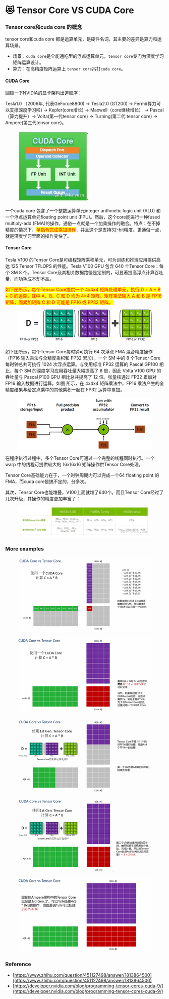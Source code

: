 # 😻 Tensor Core VS CUDA Core

### Tensor core和cuda core 的概念

tensor core和cuda core 都是运算单元，是硬件名词，其主要的差异是算力和运算场景。

* 场景：`cuda core`是全能通吃型的浮点运算单元，`tensor core`专门为深度学习矩阵运算设计。
* 算力：在高精度矩阵运算上 `tensor core`吊打`cuda core`。

#### CUDA Core

回顾一下NVIDIA的显卡架构出道顺序：

Tesla1.0 （2006年, 代表GeForce8800) -> Tesla2.0 (GT200) -> Fermi(算力可以支撑深度学习啦) -> Kepler(core增长) -> Maxwell（core继续增长） -> Pascal（算力提升）-> Volta(第一代tensor core) -> Turning(第二代 tensor core) -> Ampere(第三代tensor core)。

<figure><img src="../../.gitbook/assets/图片 (5) (1) (1) (1) (1) (1) (1) (1) (1) (1) (1) (1) (1).png" alt=""><figcaption></figcaption></figure>

一个cuda core 包含了一个整数运算单元integer arithmetic logic unit (ALU) 和一个浮点运算单元floating point unit (FPU)。然后，这个core能进行一种fused multiply-add (FMA)的操作，通俗一点就是一个加乘操作的融合。特点：在不掉精度的情况下，<mark style="color:red;">单指令完成乘加操作</mark>，并且这个是支持32-bit精度。更通俗一点，就是深度学习里面的操作变快了。

#### **Tensor Core**

Tesla V100 的Tensor Core是可编程矩阵乘积单元，可为训练和推理应用提供高达 125 Tensor TFLOPS 的性能。Tesla V100 GPU 包含 640 个Tensor Core：每个 SM 8 个。Tensor Core及其相关数据路径是定制的，可显著提高浮点计算吞吐量，而功耗成本却不高。

<mark style="color:red;">如下图所示，每个Tensor Core提供一个 4x4x4 矩阵处理单元，执行 D = A \* B + C 的运算，其中 A、B、C 和 D 均为 4×4 矩阵。矩阵乘法输入 A 和 B 是 FP16 矩阵，而累加矩阵 C 和 D 可能是 FP16 或 FP32 矩阵。</mark>



<figure><img src="../../.gitbook/assets/图片 (2) (1) (1) (1) (1) (1) (1) (1) (1) (1) (1) (1) (1) (1) (1) (1) (1) (1) (1).png" alt=""><figcaption></figcaption></figure>

如下图所示，每个Tensor Core每时钟可执行 64 次浮点 FMA 混合精度操作（FP16 输入乘法与全精度乘积和 FP32 累加），一个 SM 中的 8 个Tensor Core每时钟总共可执行 1024 次浮点运算。与使用标准 FP32 运算的 Pascal GP100 相比，每个 SM 的深度学习应用吞吐量大幅提高了 8 倍，因此 Volta V100 GPU 的吞吐量与 Pascal P100 GPU 相比总共提高了 12 倍。张量核通过 FP32 累加对 FP16 输入数据进行运算。如图 所示，在 4x4x4 矩阵乘法中，FP16 乘法产生的全精度结果与给定点乘中的其他乘积一起在 FP32 运算中累加。

<figure><img src="../../.gitbook/assets/图片 (3) (1) (1) (1) (1) (1) (1) (1) (1) (1) (1) (1) (1) (1) (1) (1) (1) (1).png" alt=""><figcaption></figcaption></figure>

在程序执行过程中，多个Tensor Core可通过一个完整的线程同时执行。一个 warp 中的线程可提供较大的 16x16x16 矩阵操作供Tensor Core处理。

Tensor Core基础能力在于，一个时钟周期内可以完成一个64 floating point 的FMA，而cuda core是搞不定的，分多次。

其次，Tensor Core也能堆叠，V100上面就堆了640个。而且Tensor Core经过了几次升级，其操作的精度更加丰富了：

<figure><img src="../../.gitbook/assets/图片 (1) (1) (1) (1) (1) (1) (1) (1) (1) (1) (1) (1) (1) (1) (1) (1) (1) (1) (1) (1) (1) (1) (1) (1) (1).png" alt=""><figcaption></figcaption></figure>

### More examples

<figure><img src="../../.gitbook/assets/图片 (3) (1) (1) (1) (1) (1) (1) (1) (1) (1) (1) (1) (1) (1) (1) (1).png" alt=""><figcaption></figcaption></figure>

<figure><img src="../../.gitbook/assets/图片 (1) (1) (1) (1) (1) (1) (1) (1) (1) (1) (1) (1) (1) (1) (1) (1) (1) (1) (1) (1) (1) (1) (1) (1).png" alt=""><figcaption></figcaption></figure>

<figure><img src="../../.gitbook/assets/图片 (2) (1) (1) (1) (1) (1) (1) (1) (1) (1) (1) (1) (1) (1) (1) (1) (1) (1).png" alt=""><figcaption></figcaption></figure>

<figure><img src="../../.gitbook/assets/图片 (3) (1) (1) (1) (1) (1) (1) (1) (1) (1) (1) (1) (1) (1) (1) (1) (1).png" alt=""><figcaption></figcaption></figure>

<figure><img src="../../.gitbook/assets/图片 (4) (1) (1) (1) (1) (1) (1) (1) (1) (1) (1) (1) (1) (1) (1).png" alt=""><figcaption></figcaption></figure>

### Reference

* [https://www.zhihu.com/question/451127498/answer/1813864500](https://www.zhihu.com/question/451127498/answer/1813864500)
* [https://developer.nvidia.com/blog/programming-tensor-cores-cuda-9/](https://developer.nvidia.com/blog/programming-tensor-cores-cuda-9/)
